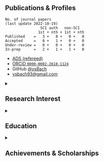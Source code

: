 ## Publications & Profiles

    No. of journal papers 
    (last update 2022-10-19)
                    SCI auth   non-SCI
                   1st + nth + 1st + nth
    Published    =   3 +   8 +   0 +   0 
    Accepted     =   0 +   1 +   0 +   0 
    Under-review =   0 +   0 +   0 +   0 
    In-prep      =   2 +   1 +   1 +   0 

  * [ADS (refereed)](https://ui.adsabs.harvard.edu/search/p_=0&q=author%3A%22bach%2C%20yoonsoo%20p.%22%20property%3Arefereed%20year%3A2000-&sort=date%20desc%2C%20bibcode%20desc)
  * [ORCiD ``0000-0002-2618-1124``](https://orcid.org/my-orcid?orcid=0000-0002-2618-1124)
  * GitHub [@ysBach](https://github.com/ysBach)
  * ysbach93@gmail.com

<details><summary><h2> Research Interest </h2></summary>
<p>

### Theory: 
* **Thermal** radiation, radiation pressures from airless bodies (Bach+ [2021 A&A](https://ui.adsabs.harvard.edu/abs/2021A%26A...654A.113B/abstract), [2017 AJ](https://ui.adsabs.harvard.edu/abs/2017AJ....154..202B/abstract))
* **DESTINY+ mission** related (3200 Phaethon).

### Observation
* Optical & near-IR **polarimetry**/photometry 
* Experience in **HAWAII infrared array**, as well as optical detectors
* Experience in accurate photometry (flat-field analyses, statistics, instrument parameter analyses, absolute/relative photometry of trailed objects, ...)
* Experience in detector parameter analysis (gain, readout noise, waveplate rotation, ...)

Bach+ [2019 JKAS: Toutatis optical phot](https://ui.adsabs.harvard.edu/abs/2019JKAS...52...71B/abstract);
Ishiguro+ [2017 AJ: Icarus optical pol](https://ui.adsabs.harvard.edu/abs/2017AJ....154..180I/abstract), [2022 MNRAS: 2005UD optical pol](https://ui.adsabs.harvard.edu/abs/2022MNRAS.509.4128I/abstract);
Geem+ [2022 MNRAS: ACO optical pol](https://ui.adsabs.harvard.edu/abs/2022A%26A...658A.158G/abstract), [2022 MNRAS: Phaethon optical pol](https://ui.adsabs.harvard.edu/abs/2022MNRAS.516L..53G/abstract);
Ito+ [2018 NatCo: Phaethon optical pol](https://ui.adsabs.harvard.edu/abs/2018NatCo...9.2486I/abstract);
Kuroda+ [2021 ApJL: Ryugu optical pol](https://ui.adsabs.harvard.edu/abs/2021ApJ...911L..24K/abstract);
Takahashi+ [2022 A&A: Earthshine NIR pol](https://ui.adsabs.harvard.edu/abs/2021A%26A...653A..99T/abstract)

In prep: Bach+ 2022 SAG (will be submitted in Oct); Bach+ 2023 PASP: effect of fringe in NIR; Bach+ 2023 MNRAS: NIR polarimetry science paper (observations finished, results almost fixed).

### Coding & Education
Scientific tool development & astronomical data reduction lectures in **python**.

See the 📌pinned repos below.

</p>
</details>

<details><summary><h2> Education </h2></summary>
<p>

  - 💞️ **PhD Student** in **Astronomy** 
    - Seoul Nat. Uni. (Korea)
    - expected to get degree in 2023 Fall - 2024
  - BSc in Physics (Cum Laude) at KAIST, Korea.
</p>
</details>

<details><summary><h2> Achievements & Scholarships </h2></summary>
<p>

  - **Outstanding Graduate Student** (2022)
    - From SNU Brain Korea 21, 4th stage, [Frontier Physics Division (FPD)](https://fpd.snu.ac.kr/)
    - Two students from FPD were selected based on recent research achievements
  - **The Presidential Science Scholarship** (2011-2015)
    - From [Korea Student Aid Foundation(KoSAF)](https://www.kosaf.go.kr/ko/main.do)
    - Fully funded tuition fees for 8 full semesters
    - Got excellent grade incentives ($ 2,500) for 6 semesters
    - Had an [interview](https://www.chosun.com/site/data/html_dir/2011/12/14/2011121401838.html) (Korean)
  - Excellency Award 
    - From [Korean Academy of S&T (KAST)](https://kast.or.kr/en/)
    - Being exemplary of KAST mentorship program 
    - supervisor: prof. Il-Tong Cheon 
    - Had an [interview](https://kast.tistory.com/14)(Korean)
  - The only perfect score in the qualifying exam (2018)
  - Silver medal in 3rd IOAA (2009), excellent answer sheet in the data analysis round
</p>
</details>



<!---
ysBach/ysBach is a ✨ special ✨ repository because its `README.md` (this file) appears on your GitHub profile.
You can click the Preview link to take a look at your changes.
--->
